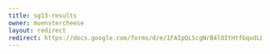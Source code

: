 ```yaml
---
title: sg13-results
owner: muenstercheese
layout: redirect
redirect: https://docs.google.com/forms/d/e/1FAIpQLScgNrB4lOItHtfGqudLD5pvmzcZlJGeQvEz8Jn4XMoTU60qKQ/viewform
---
```

